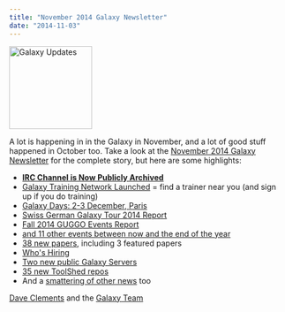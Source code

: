 ```yaml
---
title: "November 2014 Galaxy Newsletter"
date: "2014-11-03"
---
```

<div class='right'>
<a href='/galaxy-updates/2014-11/'><img src="/images/logos/GalaxyUpdate200.png" alt="Galaxy Updates" width=150 /></a>
</div>

A lot is happening in in the Galaxy in November, and a lot of good stuff happened in October too.  Take a look at the [November 2014 Galaxy Newsletter](/galaxy-updates/2014-11/) for the complete story, but here are some highlights:

* **[IRC Channel is Now Publicly Archived](/galaxy-updates/2014-11/#irc-channel-is-now-publicly-archived)**
* [Galaxy Training Network Launched](/galaxy-updates/2014-11/#galaxy-training-network) = find a trainer near you (and sign up if you do training)
* [Galaxy Days: 2-3 December, Paris](/galaxy-updates/2014-11/#galaxy-days-2-3-december-paris)
* [Swiss German Galaxy Tour 2014 Report](/galaxy-updates/2014-11/#swiss-german-galaxy-tour-2014-report)
* [Fall 2014 GUGGO Events Report](/galaxy-updates/2014-11/#fall-2014-guggo-events-report)
* [and 11 other events between now and the end of the year](/galaxy-updates/2014-11/#other-events)
* [38 new papers](/galaxy-updates/2014-11/#new-papers), including 3 featured papers
* [Who's Hiring](/galaxy-updates/2014-11/#whos-hiring)
* [Two new public Galaxy Servers](/galaxy-updates/2014-11/#new-public-servers)
* [35 new ToolShed repos](/galaxy-updates/2014-11/#toolshed-contributions)
* And a [smattering of other news](/galaxy-updates/2014-11/#other-news) too

[Dave Clements](/people/dave-clements/) and the [Galaxy Team](/galaxy-team/)
